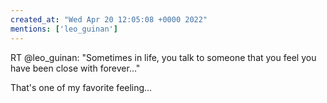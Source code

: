 ```yaml
---
created_at: "Wed Apr 20 12:05:08 +0000 2022"
mentions: ['leo_guinan']
---
```


RT @leo_guinan: "Sometimes in life, you talk to someone that you feel you have been close with forever…"

That's one of my favorite feeling…